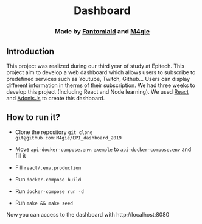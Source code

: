 # <p align="center">Dashboard</p>
### <p align="center">Made by [Fantomiald](https://github.com/Fantomiald) and [M4gie](https://github.com/M4gie)</p>
##  Introduction

This  project  was  realized  during our third year of  study  at  Epitech. This project aim to  develop  a web dashboard which  allows  users  to  subscribe  to predefined services  such as  Youtube, Twitch,  Github... Users  can  display  different  information in therms of their  subscription. We had three weeks to develop this project  (Including React and Node learning). We used [React](https://fr.reactjs.org/) and [AdonisJs](https://adonisjs.com/) to create this dashboard.

## How to run it?

 - Clone the repository `git clone git@github.com:M4gie/EPI_dashboard_2019`
    
 - Move `api-docker-compose.env.exemple` to `api-docker-compose.env` and fill it
 
 - Fill `react/.env.production`

 - Run `docker-compose build`
 
 - Run `docker-compose run -d`
 
 - Run `make && make seed`
 
 Now you can access to the dashboard with http://localhost:8080
